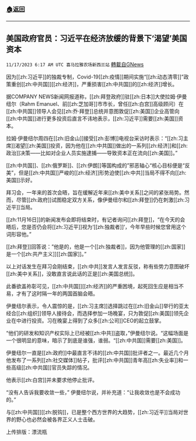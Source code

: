 ###  [:house:返回](README.md)
---


## 美国政府官员：习近平在经济放缓的背景下‘渴望’美国资本
`11/17/2023 6:17 AM UTC 喜马拉雅农场新西兰站` [轉載自GNews](https://gnews.org/articles/1986618)

因为[[zh:习近平]]的独裁专制，Covid-19[[zh:疫情]]期间实施“[[zh:动态清零]]”政策重创[[zh:中共国]][[zh:经济]]，严重损害[[zh:中共国]]的[[zh:经济]]增长。

据COMPANY NEWS新闻网报道称，[[zh:拜登政府]]驻[[zh:日本]]大使拉姆·伊曼纽尔（Rahm Emanuel、前[[zh:芝加哥]]市市长，曾任[[zh:白宫]]高级顾问）在[[zh:中共国]]领导人会见[[zh:乔·拜登]]总统并意图敦促[[zh:美国]]企业高管向[[zh:中共国]]进行更多投资后直言不讳地表示，[[zh:习近平]]需要[[zh:美国]]资本。

拉姆·伊曼纽尔周四在[[zh:旧金山]]接受[[zh:彭博]]电视台采访时表示：“[[zh:习主席]]渴望[[zh:美国]]投资，因为他在[[zh:中共国]]做出的一系列[[zh:经济]]和[[zh:政治]]决策——比如对企业人员实施逮捕——导致资本正在流向[[zh:美国]]。”

[[zh:中共国]]、[[zh:俄罗斯]]、[[zh:伊朗]]等国构成的”邪恶轴心“核心目标便是“反美”，但是[[zh:中共国]]严峻的[[zh:经济]]形势迫使[[zh:中共]]当局不得不向[[zh:美国]]示好。

拜习会，一年来的首次会晤，旨在缓解近年来[[zh:美中关系]]之间的紧张局势。然而，尽管[[zh:政府]]试图稳定双方关系，像伊曼纽尔和[[zh:拜登]]仍在刺激[[zh:习近平]]当局。

[[zh:11月16日]]的新闻发布会即将结束时，有记者询问[[zh:拜登]]，“在今天的会晤后，您是否仍会将[[zh:习近平]]视为’[[zh:独裁者]]‘，今年早些时候您曾用这个词形容他。”

[[zh:拜登]]回答说：”他是的，他是一个[[zh:独裁者]]，因为他管理的[[zh:国家]]是一个[[zh:共产主义]][[zh:国家]]。”

以上对话发生在拜习会刚结束，[[zh:中共]]发言人发言反驳，称有些势力意图破坏[[zh:美中关系]]，没敢直言说此话的正是[[zh:美国总统]]。

此番欲盖祢彰可见，[[zh:中共国]][[zh:经济]]的严重困境，起死回生应是相当不易，才有了这时隔一年的两国首脑会晤。

伊曼纽尔表示，令人震惊的是，[[zh:习主席]]选择跳过在[[zh:旧金山]]举行的亚太经合[[zh:组织]]领导人接待会，而选择参加一场晚宴，只为敦促[[zh:美国]]领先企业在中进行投资。习在晚宴上得到了众多[[zh:公司]]CEO的起立鼓掌。

“他们的研发和知识产权实际上已经被[[zh:中共]]盗取，”伊曼纽尔说。“这幅场面是一个很明显的意味，暗示了到底是谁强，谁弱。“[[zh:中共国]]需要[[zh:美国]]。

伊曼纽尔一直是[[zh:政府]]中最直言不讳的[[zh:中共国]]批评者之一。最近几个月他发布了一系列[[zh:社交媒体]]帖子，批评[[zh:中共国]]青年高[[zh:失业率]]和一些高级[[zh:中共国]]官员失踪的情况。

他表示[[zh:白宫]]并未要求他停止批评。

“没有人告诉我要收敛一些，” 伊曼纽尔说，并补充道：“让我收敛也是不会成功的。”

与[[zh:中共国]][[zh:脱钩]]，已是整个西方世界的大趋势，[[zh:习近平]]当局对世界的野心也必然会被各界正义人士击破。

上传排版：漂流瓶
